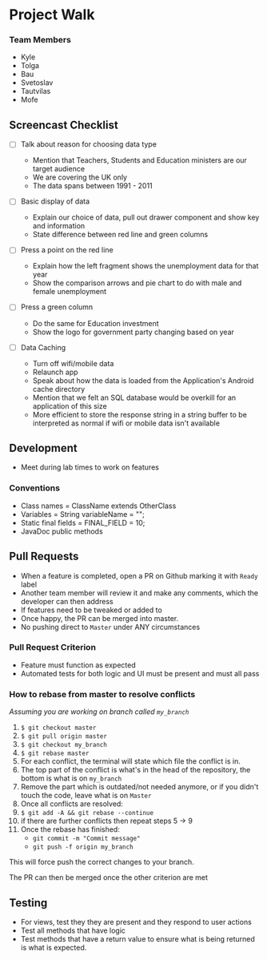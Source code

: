 # Project Walk

### Team Members
* Kyle
* Tolga
* Bau
* Svetoslav
* Tautvilas
* Mofe

## Screencast Checklist

- [ ] Talk about reason for choosing data type

    * Mention that Teachers, Students and Education ministers are our target audience
    * We are covering the UK only
    * The data spans between 1991 - 2011

- [ ] Basic display of data

    * Explain our choice of data, pull out drawer component and show key and information
    * State difference between red line and green columns

- [ ] Press a point on the red line

    * Explain how the left fragment shows the unemployment data for that year
    * Show the comparison arrows and pie chart to do with male and female unemployment
    
- [ ] Press a green column

    * Do the same for Education investment
    * Show the logo for government party changing based on year
    
- [ ] Data Caching

    * Turn off wifi/mobile data
    * Relaunch app
    * Speak about how the data is loaded from the Application's Android cache directory
    * Mention that we felt an SQL database would be overkill for an application of this size
    * More efficient to store the response string in a string buffer to be interpreted as normal
      if wifi or mobile data isn't available

## Development
- Meet during lab times to work on features

### Conventions
 - Class names = ClassName extends OtherClass
 - Variables = String variableName = "";
 - Static final fields = FINAL_FIELD = 10;
 - JavaDoc public methods

## Pull Requests
- When a feature is completed, open a PR on Github marking it with `Ready` label
- Another team member will review it and make any comments, which the developer can then address
- If features need to be tweaked or added to
- Once happy, the PR can be merged into master.
- No pushing direct to `Master` under ANY circumstances

### Pull Request Criterion
- Feature must function as expected
- Automated tests for both logic and UI must be present and must all pass

### How to rebase from master to resolve conflicts
_Assuming you are working on branch called `my_branch`_

1. `$ git checkout master`
2. `$ git pull origin master`
3. `$ git checkout my_branch`
4. `$ git rebase master`
5. For each conflict, the terminal will state which file the conflict is in.
6. The top part of the conflict is what's in the head of the repository, the bottom is what is on `my_branch`
7. Remove the part which is outdated/not needed anymore, or if you didn't touch the code, leave what is on `Master`
8. Once all conflicts are resolved:
9. `$ git add -A && git rebase --continue`
10. if there are further conflicts then repeat steps 5 -> 9
11. Once the rebase has finished: 
    * `git commit -m "Commit message"`
    * `git push -f origin my_branch`

This will force push the correct changes to your branch.

The PR can then be merged once the other criterion are met

## Testing
- For views, test they they are present and they respond to user actions
- Test all methods that have logic
- Test methods that have a return value to ensure what is being returned is what is expected.
